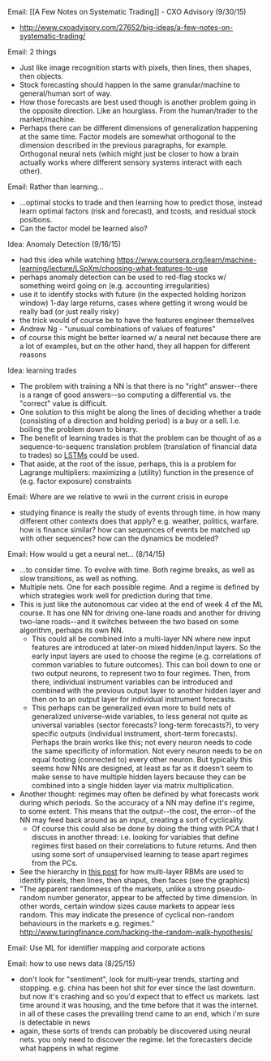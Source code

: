 Email: [[A Few Notes on Systematic Trading]] - CXO Advisory (9/30/15)
* http://www.cxoadvisory.com/27652/big-ideas/a-few-notes-on-systematic-trading/

Email: 2 things
* Just like image recognition starts with pixels, then lines, then shapes, then objects.
* Stock forecasting should happen in the same granular/machine to general/human sort of way.
* How those forecasts are best used though is another problem going in the opposite direction. Like an hourglass. From the human/trader to the market/machine.
* Perhaps there can be different dimensions of generalization happening at the same time. Factor models are somewhat orthogonal to the dimension described in the previous paragraphs, for example. Orthogonal neural nets (which might just be closer to how a brain actually works where different sensory systems interact with each other).

Email: Rather than learning...
* ...optimal stocks to trade and then learning how to predict those, instead learn optimal factors (risk and forecast), and tcosts, and residual stock positions.
* Can the factor model be learned also?

Idea: Anomaly Detection (9/16/15)
* had this idea while watching https://www.coursera.org/learn/machine-learning/lecture/LSpXm/choosing-what-features-to-use
* perhaps anomaly detection can be used to red-flag stocks w/ something weird going on (e.g. accounting irregularities)
* use it to identify stocks with future (in the expected holding horizon window) 1-day large returns, cases where getting it wrong would be really bad (or just really risky)
* the trick would of course be to have the features engineer themselves
* Andrew Ng - "unusual combinations of values of features"
* of course this might be better learned w/ a neural net because there are a lot of examples, but on the other hand, they all happen for different reasons

Idea: learning trades
* The problem with training a NN is that there is no "right" answer--there is a range of good answers--so computing a differential vs. the "correct" value is difficult.
* One solution to this might be along the lines of deciding whether a trade (consisting of a direction and holding period) is a buy or a sell.  I.e. boiling the problem down to binary.
* The benefit of learning trades is that the problem can be thought of as a sequence-to-sequenc translation problem (translation of financial data to trades) so [LSTMs](file:///home/fred/Documents/oxford_deep_learning_course_2015/lecture11.pdf) could be used.
* That aside, at the root of the issue, perhaps, this is a problem for Lagrange multipliers: maximizing a (utility) function in the presence of (e.g. factor exposure) constraints

Email: Where are we relative to wwii in the current crisis in europe
* studying finance is really the study of events through time.  in how many different other contexts does that apply?  e.g. weather, politics, warfare.  how is finance similar?  how can sequences of events be matched up with other sequences?  how can the dynamics be modeled?

Email: How would u get a neural net... (8/14/15)
* ...to consider time. To evolve with time. Both regime breaks, as well as slow transitions, as well as nothing.
* Multiple nets. One for each possible regime. And a regime is defined by which strategies work well for prediction during that time.
* This is just like the autonomous car video at the end of week 4 of the ML course.  It has one NN for driving one-lane roads and another for driving two-lane roads--and it switches between the two based on some algorithm, perhaps its own NN.
  * This could all be combined into a multi-layer NN where new input features are introduced at later-on mixed hidden/input layers.  So the early input layers are used to choose the regime (e.g. correlations of common variables to future outcomes).  This can boil down to one or two output neurons, to represent two to four regimes.  Then, from there, individual instrument variables can be introduced and combined with the previous output layer to another hidden layer and then on to an output layer for individual instrument forecasts.
  * This perhaps can be generalized even more to build nets of generalized universe-wide variables, to less general not quite as universal variables (sector forecasts? long-term forecasts?), to very specific outputs (individual instrument, short-term forecasts).  Perhaps the brain works like this; not every neuron needs to code the same specificity of information.  Not every neuron needs to be on equal footing (connected to) every other neuron.  But typically this seems how NNs are designed, at least as far as it doesn't seem to make sense to have multiple hidden layers because they can be combined into a single hidden layer via matrix multiplication.
* Another thought: regimes may often be defined by what forecasts work during which periods.  So the accuracy of a NN may define it's regime, to some extent.  This means that the output--the cost, the error--of the NN may feed back around as an input, creating a sort of cyclicality.
  * Of course this could also be done by doing the thing with PCA that I discuss in another thread: i.e. looking for variables that define regimes first based on their correlations to future returns.  And then using some sort of unsupervised learning to tease apart regimes from the PCs.
* See the hierarchy in [this post](http://stats.stackexchange.com/questions/114385/what-is-the-difference-between-convolutional-neural-networks-restricted-boltzma) for how multi-layer RBMs are used to identify pixels, then lines, then shapes, then faces (see the graphics)
* "The apparent randomness of the markets, unlike a strong pseudo-random number generator, appear to be affected by time dimension. In other words, certain window sizes cause markets to appear less random. This may indicate the presence of cyclical non-random behaviours in the markets e.g. regimes." http://www.turingfinance.com/hacking-the-random-walk-hypothesis/

Email: Use ML for identifier mapping and corporate actions

Email: how to use news data (8/25/15)
* don't look for "sentiment", look for multi-year trends, starting and stopping.  e.g. china has been hot shit for ever since the last downturn.  but now it's crashing and so you'd expect that to effect us markets.  last time around it was housing, and the time before that it was the internet.  in all of these cases the prevailing trend came to an end, which i'm sure is detectable in news
* again, these sorts of trends can probably be discovered using neural nets.  you only need to discover the regime.  let the forecasters decide what happens in what regime